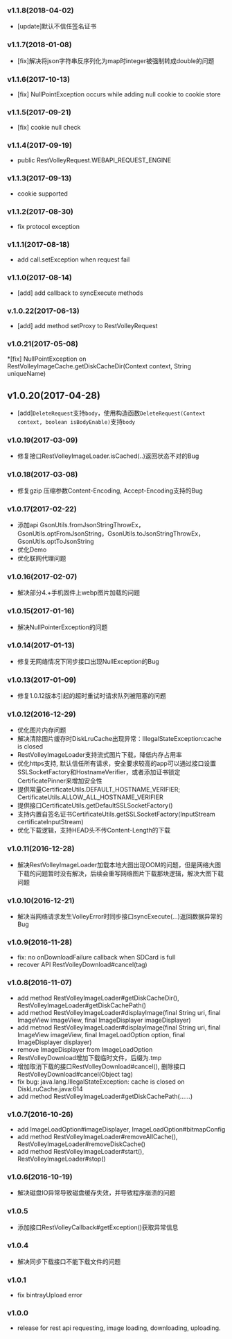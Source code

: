 ### v1.1.8(2018-04-02)
* [update]默认不信任签名证书

### v1.1.7(2018-01-08)
* [fix]解决将json字符串反序列化为map时integer被强制转成double的问题

### v1.1.6(2017-10-13)
* [fix] NullPointException occurs while adding null cookie to cookie store

### v1.1.5(2017-09-21)
* [fix] cookie null check

### v1.1.4(2017-09-19)
* public RestVolleyRequest.WEBAPI_REQUEST_ENGINE

### v1.1.3(2017-09-13)
* cookie supported

### v1.1.2(2017-08-30)
* fix protocol exception

### v1.1.1(2017-08-18)
* add call.setException when request fail

### v1.1.0(2017-08-14)
* [add] add callback to syncExecute methods

### v.1.0.22(2017-06-13)
* [add] add method setProxy to RestVolleyRequest

### v1.0.21(2017-05-08)
*[fix] NullPointException on RestVolleyImageCache.getDiskCacheDir(Context context, String uniqueName)

## v1.0.20(2017-04-28)
* [add]`DeleteRequest`支持`body`，使用构造函数`DeleteRequest(Context context, boolean isBodyEnable)`支持`body`

### v1.0.19(2017-03-09)
* 修复接口RestVolleyImageLoader.isCached(..)返回状态不对的Bug

### v1.0.18(2017-03-08)
* 修复gzip 压缩参数Content-Encoding, Accept-Encoding支持的Bug

### v1.0.17(2017-02-22)
* 添加api GsonUtils.fromJsonStringThrowEx， GsonUtils.optFromJsonString，GsonUtils.toJsonStringThrowEx，GsonUtils.optToJsonString
* 优化Demo
* 优化联网代理问题

### v1.0.16(2017-02-07)
* 解决部分4.+手机固件上webp图片加载的问题

### v1.0.15(2017-01-16)
* 解决NullPointerException的问题

### v1.0.14(2017-01-13)
* 修复无网络情况下同步接口出现NullException的Bug

### v1.0.13(2017-01-09)
* 修复1.0.12版本引起的超时重试时请求队列被阻塞的问题

### v1.0.12(2016-12-29)
* 优化图片内存问题
* 解决清除图片缓存时DiskLruCache出现异常：IllegalStateException:cache is closed
* RestVolleyImageLoader支持流式图片下载，降低内存占用率
* 优化https支持, 默认信任所有请求，安全要求较高的app可以通过接口设置SSLSocketFactory和HostnameVerifier，或者添加证书锁定CertificatePinner来增加安全性
* 提供常量CertificateUtils.DEFAULT_HOSTNAME_VERIFIER; CertificateUtils.ALLOW_ALL_HOSTNAME_VERIFIER
* 提供接口CertificateUtils.getDefaultSSLSocketFactory()
* 支持内置自签名证书CertificateUtils.getSSLSocketFactory(InputStream certificateInputStream)
* 优化下载逻辑，支持HEAD头不传Content-Length的下载

### v1.0.11(2016-12-28)
* 解决RestVolleyImageLoader加载本地大图出现OOM的问题，但是网络大图下载的问题暂时没有解决，后续会重写网络图片下载那块逻辑，解决大图下载问题

### v1.0.10(2016-12-21)
 * 解决当网络请求发生VolleyError时同步接口syncExecute(...)返回数据异常的Bug

### v1.0.9(2016-11-28)
* fix: no onDownloadFailure callback when SDCard is full
* recover API RestVolleyDownload#cancel(tag)

### v1.0.8(2016-11-07)
* add method RestVolleyImageLoader#getDiskCacheDir(), RestVolleyImageLoader#getDiskCachePath()
* add method RestVolleyImageLoader#displayImage(final String uri, final ImageView imageView, final ImageDisplayer imageDisplayer)
* add metnod RestVolleyImageLoader#displayImage(final String uri, final ImageView imageView, final ImageLoadOption option, final ImageDisplayer displayer)
* remove ImageDisplayer from ImageLoadOption
* RestVolleyDownload增加下载临时文件，后缀为.tmp
* 增加取消下载的接口RestVolleyDownload#cancel(), 删除接口RestVolleyDownload#cancel(Object tag)
* fix bug: java.lang.IllegalStateException: cache is closed on DiskLruCache.java:614
* add method RestVolleyImageLoader#getDiskCachePath(......)

### v1.0.7(2016-10-26)
* add ImageLoadOption#imageDisplayer, ImageLoadOption#bitmapConfig
* add method RestVolleyImageLoader#removeAllCache(), RestVolleyImageLoader#removeDiskCache()
* add method RestVolleyImageLoader#start(), RestVolleyImageLoader#stop()

### v1.0.6(2016-10-19)
* 解决磁盘IO异常导致磁盘缓存失效，并导致程序崩溃的问题

### v1.0.5
* 添加接口RestVolleyCallback#getException()获取异常信息

### v1.0.4
* 解决同步下载接口不能下载文件的问题

### v1.0.1
* fix bintrayUpload error

### v1.0.0
* release for rest api requesting, image loading, downloading, uploading.


